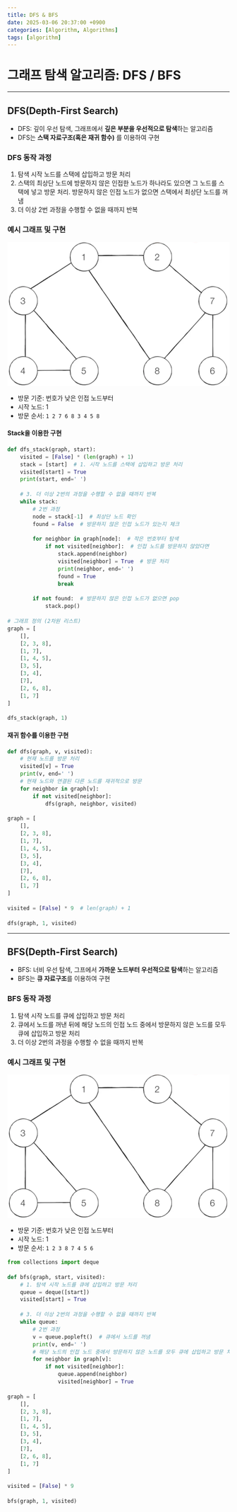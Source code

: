 ```yaml
---
title: DFS & BFS
date: 2025-03-06 20:37:00 +0900
categories: [Algorithm, Algorithms]
tags: [algorithm]
---
```


# 그래프 탐색 알고리즘: DFS / BFS
---

## DFS(Depth-First Search)
- DFS: 깊이 우선 탐색, 그래프에서 **깊은 부분을 우선적으로 탐색**하는 알고리즘
- DFS는 **스택 자료구조(혹은 재귀 함수)** 를 이용하여 구현

### DFS 동작 과정
1. 탐색 시작 노드를 스택에 삽입하고 방문 처리
2. 스택의 최상단 노드에 방문하지 않은 인접한 노드가 하나라도 있으면 그 노드를 스택에 넣고 방문 처리. 방문하지 않은 인접 노드가 없으면 스택에서 최상단 노드를 꺼냄
3. 더 이상 2번 과정을 수행할 수 없을 때까지 반복

### 예시 그래프 및 구현
![](/assets/img/posts/graph.png)
- 방문 기준: 번호가 낮은 인접 노드부터
- 시작 노드: 1
- 방문 순서: `1 2 7 6 8 3 4 5 8`


#### Stack을 이용한 구현
```python
def dfs_stack(graph, start):
    visited = [False] * (len(graph) + 1)
    stack = [start]  # 1. 시작 노드를 스택에 삽입하고 방문 처리
    visited[start] = True
    print(start, end=' ')

    # 3. 더 이상 2번의 과정을 수행할 수 없을 때까지 반복
    while stack:
        # 2번 과정
        node = stack[-1]  # 최상단 노드 확인
        found = False  # 방문하지 않은 인접 노드가 있는지 체크

        for neighbor in graph[node]:  # 작은 번호부터 탐색
            if not visited[neighbor]:  # 인접 노드를 방문하지 않았다면
                stack.append(neighbor)
                visited[neighbor] = True  # 방문 처리
                print(neighbor, end=' ')
                found = True
                break
            
        if not found:  # 방문하지 않은 인접 노드가 없으면 pop
            stack.pop()

# 그래프 정의 (2차원 리스트)
graph = [
    [],
    [2, 3, 8],
    [1, 7],
    [1, 4, 5],
    [3, 5],
    [3, 4],
    [7],
    [2, 6, 8],
    [1, 7]
]

dfs_stack(graph, 1)
```

#### 재귀 함수를 이용한 구현
```python
def dfs(graph, v, visited):
    # 현재 노드를 방문 처리
    visited[v] = True
    print(v, end=' ')
    # 현재 노드와 연결된 다른 노드를 재귀적으로 방문
    for neighbor in graph[v]:
        if not visited[neighbor]:
            dfs(graph, neighbor, visited)

graph = [
    [],
    [2, 3, 8],
    [1, 7],
    [1, 4, 5],
    [3, 5],
    [3, 4],
    [7],
    [2, 6, 8],
    [1, 7]
]

visited = [False] * 9  # len(graph) + 1 

dfs(graph, 1, visited)
```

---

## BFS(Depth-First Search)
- BFS: 너비 우선 탐색, 그프에서 **가까운 노드부터 우선적으로 탐색**하는 알고리즘
- BFS는 **큐 자료구조**를 이용하여 구현

### BFS 동작 과정
1. 탐색 시작 노드를 큐에 삽입하고 방문 처리
2. 큐에서 노드를 꺼낸 뒤에 해당 노드의 인접 노드 중에서 방문하지 않은 노드를 모두 큐에 삽입하고 방문 처리
3. 더 이상 2번의 과정을 수행할 수 없을 때까지 반복

### 예시 그래프 및 구현
![](/assets/img/posts/graph.png)
- 방문 기준: 번호가 낮은 인접 노드부터
- 시작 노드: 1
- 방문 순서: `1 2 3 8 7 4 5 6`

```python
from collections import deque

def bfs(graph, start, visited):
    # 1. 탐색 시작 노드를 큐에 삽입하고 방문 처리
    queue = deque([start])
    visited[start] = True

    # 3. 더 이상 2번의 과정을 수행할 수 없을 때까지 반복
    while queue:
        # 2번 과정
        v = queue.popleft()  # 큐에서 노드를 꺼냄
        print(v, end=' ')
        # 해당 노드의 인접 노드 중에서 방문하지 않은 노드를 모두 큐에 삽입하고 방문 처리
        for neighbor in graph[v]:
            if not visited[neighbor]:
                queue.append(neighbor)
                visited[neighbor] = True
                
graph = [
    [],
    [2, 3, 8],
    [1, 7],
    [1, 4, 5],
    [3, 5],
    [3, 4],
    [7],
    [2, 6, 8],
    [1, 7]
]

visited = [False] * 9

bfs(graph, 1, visited)
```